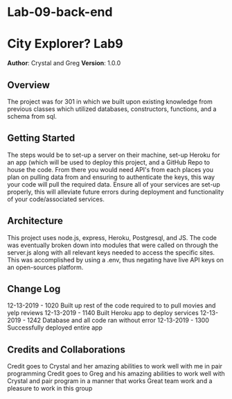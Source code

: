 # Lab-09-back-end

# City Explorer? Lab9

**Author**: Crystal and Greg
**Version**: 1.0.0 

## Overview
The project was for 301 in which we built upon existing knowledge from previous classes which utilized databases, constructors, functions, and a schema from sql.
## Getting Started
The steps would be to set-up a server on their machine, set-up Heroku for an app (which will be used to deploy this project, and a GitHub Repo to house the code. From there you would need API's from each places you plan on pulling data from and ensuring to authenticate the keys, this way your code will pull the required data. Ensure all of your services are set-up properly, this will alleviate future errors during deployment and functionality of your code/associated services.

## Architecture
This project uses node.js, express, Heroku, Postgresql, and JS. The code was eventually broken down into modules that were called on through the server.js along with all relevant keys needed to access the specific sites. This was accomplished by using a .env, thus negating have live API keys on an open-sources platform.

## Change Log
12-13-2019 - 1020 Built up rest of the code required to to pull movies and yelp reviews
12-13-2019 - 1140 Built Heroku app to deploy services
12-13-2019 - 1242 Database and all code ran without error
12-13-2019 - 1300 Successfully deployed entire app

## Credits and Collaborations
Credit goes to Crystal and her amazing abilities to work well with me in pair programming
Credit goes to Greg and his amazing abilities to work well with Crystal and pair program in a manner that works
Great team work and a pleasure to work in this group
